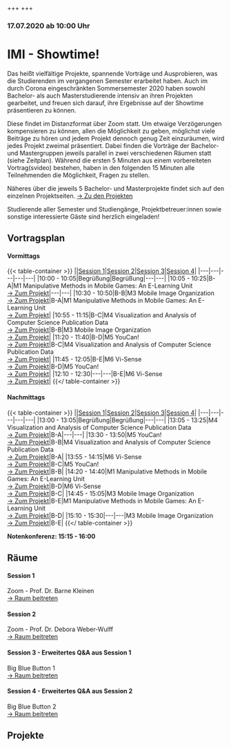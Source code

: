 +++
+++

### 17.07.2020 ab 10:00 Uhr

# IMI - Showtime!
Das heißt vielfältige Projekte, spannende Vorträge und Ausprobieren, was die Studierenden im vergangenen Semester erarbeitet haben.
Auch im durch Corona eingeschränkten Sommersemester 2020 haben sowohl Bachelor- als auch Masterstudierende intensiv an ihren Projekten gearbeitet, und freuen sich darauf, ihre Ergebnisse auf der Showtime präsentieren zu können.

Diese findet im Distanzformat über Zoom statt. Um etwaige Verzögerungen kompensieren zu können, allen die Möglichkeit zu geben, möglichst viele Beiträge zu hören und jedem Projekt dennoch genug Zeit einzuräumen, wird jedes Projekt zweimal präsentiert. Dabei finden die Vorträge der Bachelor- und Mastergruppen jeweils parallel in zwei verschiedenen Räumen statt (siehe Zeitplan).
Während die ersten 5 Minuten aus einem vorbereiteten Vortrag(svideo) bestehen, haben in den folgenden 15 Minuten alle Teilnehmenden die Möglichkeit, Fragen zu stellen.

Näheres über die jeweils 5 Bachelor- und Masterprojekte findet sich auf den einzelnen Projektseiten. [&rightarrow; Zu den Projekten](#projekte)

Studierende aller Semester und Studiengänge, Projektbetreuer:innen sowie sonstige interessierte Gäste sind herzlich eingeladen!

## Vortragsplan
#### Vormittags
{{< table-container >}}
||[Session 1](#session-1)|[Session 2](#session-2)|[Session 3](#session-3)|[Session 4](#session-4)|
|---|---|---|---|---|
|10:00 - 10:05|Begrüßung|Begrüßung|---|---|
|10:05 - 10:25|B-A|M1 Manipulative Methods in Mobile Games: An E-Learning Unit<br>[&rightarrow; Zum Projekt](ss20/master/m1-unhooked)|---|---|
|10:30 - 10:50|B-B|M3 Mobile Image Organization<br>[&rightarrow; Zum Projekt](ss20/master/m3-mobile-image-organization)|B-A|M1 Manipulative Methods in Mobile Games: An E-Learning Unit<br>[&rightarrow; Zum Projekt](ss20/master/m1-unhooked)|
|10:55 - 11:15|B-C|M4 Visualization and Analysis of Computer Science Publication Data<br>[&rightarrow; Zum Projekt](ss20/master/m4-svac)|B-B|M3 Mobile Image Organization<br>[&rightarrow; Zum Projekt](ss20/master/m3-mobile-image-organization)|
|11:20 - 11:40|B-D|M5 YouCan!<br>[&rightarrow; Zum Projekt](ss20/master/m5-youcan)|B-C|M4 Visualization and Analysis of Computer Science Publication Data<br>[&rightarrow; Zum Projekt](ss20/master/m4-svac)|
|11:45 - 12:05|B-E|M6 Vi-Sense<br>[&rightarrow; Zum Projekt](ss20/master/m6-visense)|B-D|M5 YouCan!<br>[&rightarrow; Zum Projekt](ss20/master/m5-youcan)|
|12:10 - 12:30|---|---|B-E|M6 Vi-Sense<br>[&rightarrow; Zum Projekt](ss20/master/m6-visense)|
{{</ table-container >}}

#### Nachmittags
{{< table-container >}}
||[Session 1](#session-1)|[Session 2](#session-2)|[Session 3](#session-3)|[Session 4](#session-4)|
|---|---|---|---|---|
|13:00 - 13:05|Begrüßung|Begrüßung|---|---|
|13:05 - 13:25|M4 Visualization and Analysis of Computer Science Publication Data<br>[&rightarrow; Zum Projekt](ss20/master/m4-svac)|B-A|---|---|
|13:30 - 13:50|M5 YouCan!<br>[&rightarrow; Zum Projekt](ss20/master/m5-youcan)|B-B|M4 Visualization and Analysis of Computer Science Publication Data<br>[&rightarrow; Zum Projekt](ss20/master/m4-svac)|B-A|
|13:55 - 14:15|M6 Vi-Sense<br>[&rightarrow; Zum Projekt](ss20/master/m6-visense)|B-C|M5 YouCan!<br>[&rightarrow; Zum Projekt](ss20/master/m5-youcan)|B-B|
|14:20 - 14:40|M1 Manipulative Methods in Mobile Games: An E-Learning Unit<br>[&rightarrow; Zum Projekt](ss20/master/m1-unhooked)|B-D|M6 Vi-Sense<br>[&rightarrow; Zum Projekt](ss20/master/m6-visense)|B-C|
|14:45 - 15:05|M3 Mobile Image Organization<br>[&rightarrow; Zum Projekt](ss20/master/m3-mobile-image-organization)|B-E|M1 Manipulative Methods in Mobile Games: An E-Learning Unit<br>[&rightarrow; Zum Projekt](ss20/master/m1-unhooked)|B-D|
|15:10 - 15:30|---|---|M3 Mobile Image Organization<br>[&rightarrow; Zum Projekt](ss20/master/m3-mobile-image-organization)|B-E|
{{</ table-container >}}

**Notenkonferenz: 15:15 - 16:00**

## Räume
#### Session 1
Zoom - Prof. Dr. Barne Kleinen\
[&rightarrow; Raum beitreten](https://us02web.zoom.us/j/88598173582?pwd=WVdGSVpsNDVCYzRUNjExbkc0a0F1QT09)

#### Session 2
Zoom - Prof. Dr. Debora Weber-Wulff\
[&rightarrow; Raum beitreten](https://us02web.zoom.us/j/83796491998?pwd=LzVtaWRpSjF2azdLTVBwT0paTDZadz09)

#### Session 3 - Erweitertes Q&A aus Session 1
Big Blue Button 1\
[&rightarrow; Raum beitreten](https://join.rz.htw-berlin.de/bbb/chr-a4c-uaa)

#### Session 4 - Erweitertes Q&A aus Session 2
Big Blue Button 2\
[&rightarrow; Raum beitreten](https://join.rz.htw-berlin.de/bbb/chr-94v-rua)

## Projekte
